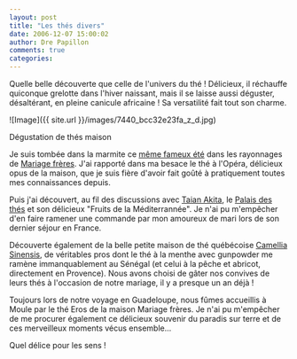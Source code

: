 ```yaml
---
layout: post
title: "Les thés divers"
date: 2006-12-07 15:00:02
author: Dre Papillon
comments: true
categories: 
---
```



Quelle belle découverte que celle de l'univers du thé ! Délicieux, il réchauffe quiconque grelotte dans l'hiver naissant, mais il se laisse aussi déguster, désaltérant, en pleine canicule africaine ! Sa versatilité fait tout son charme.


![Image]({{ site.url }}/images/7440_bcc32e23fa_z_d.jpg)
<div class="photoattrib">Dégustation de thés maison</div>



Je suis tombée dans la marmite ce [même fameux été](http://leeloolene.free.fr/index.php?2006/12/03/765-les-thes-divers) dans les rayonnages de [Mariage frères](http://www.mariagefreres.com/). J'ai rapporté dans ma besace le thé à l'Opéra, délicieux opus de la maison, que je suis fière d'avoir fait goûté à pratiquement toutes mes connaissances depuis.

Puis j'ai découvert, au fil des discussions avec [Taian Akita](http://taian-akita.org/), le [Palais des thés](http://www.le-palais-des-thes.fr/) et son délicieux "Fruits de la Méditerrannée". Je n'ai pu m'empêcher d'en faire ramener une commande par mon amoureux de mari lors de son dernier séjour en France.

Découverte également de la belle petite maison de thé québécoise [Camellia Sinensis](https://camellia-sinensis.com/boutique/), de véritables pros dont le thé à la menthe avec gunpowder me ramène immanquablement au Sénégal (et celui à la pêche et abricot, directement en Provence). Nous avons choisi de gâter nos convives de leurs thés à l'occasion de notre mariage, il y a presque un an déjà !

Toujours lors de notre voyage en Guadeloupe, nous fûmes accueillis à Moule par le thé Eros de la maison Mariage frères. Je n'ai pu m'empêcher de me procurer également ce délicieux souvenir du paradis sur terre et de ces merveilleux moments vécus ensemble...

Quel délice pour les sens !